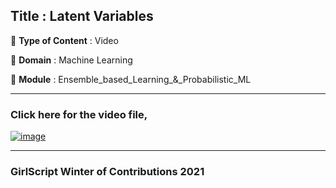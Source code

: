 ## Title : Latent Variables
🔴 **Type of Content** : Video

🔴 **Domain** : Machine Learning

🔴 **Module** : Ensemble_based_Learning_&_Probabilistic_ML

*********************************************************************

### Click here for the video file,

[![image](https://user-images.githubusercontent.com/63282184/139587410-c0b1d366-702b-4751-a51d-a25e03e47736.png)](https://drive.google.com/file/d/17qToHkypTPGemyZ2EPXak4zHswJvp0IW/view?usp=sharing)

*********************************************************************

### GirlScript Winter of Contributions 2021
